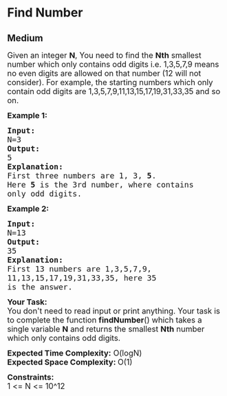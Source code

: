 # Find Number
## Medium
<div class="problems_problem_content__Xm_eO"><p><span style="font-size: 18px;">Given an integer <strong>N</strong>, You need to find the <strong>Nth</strong> smallest number which only contains odd digits i.e. 1,3,5,7,9 means no even digits are allowed on that number (12 will not consider). For example, the starting numbers which only contain odd digits are 1,3,5,7,9,11,13,15,17,19,31,33,35&nbsp;and so on.</span></p>
<p><strong><span style="font-size: 18px;">Example 1:</span></strong></p>
<pre><span style="font-size: 18px;"><strong>Input:</strong>
N=3</span>
<span style="font-size: 18px;"><strong>Output:</strong>
5</span>
<span style="font-size: 18px;"><strong>Explanation:</strong>
First three numbers are 1, 3, <strong>5</strong>.
Here <strong>5</strong> is the 3rd number, where contains
only odd digits.</span>
</pre>
<p><strong><span style="font-size: 18px;">Example 2:</span></strong></p>
<pre><span style="font-size: 18px;"><strong>Input:</strong>
N=13</span>
<span style="font-size: 18px;"><strong>Output:</strong>
35</span>
<span style="font-size: 18px;"><strong>Explanation:</strong>
First 13 numbers are 1,3,5,7,9,
11,13,15,17,19,31,33,35, here 35 
is the answer.</span>
</pre>
<p><span style="font-size: 18px;"><strong>Your Task:</strong><br>You don't need to read input or print anything. Your task is to complete the function <strong>findNumber</strong>() which takes a single variable <strong>N</strong> and returns the smallest <strong>Nth</strong> number which only contains odd digits.</span></p>
<p><span style="font-size: 18px;"><strong>Expected Time Complexity:</strong> O(logN)<br><strong>Expected Space Complexity: </strong>O(1)</span></p>
<p><span style="font-size: 18px;"><strong>Constraints:</strong><br>1 &lt;= N &lt;= 10^12</span></p></div>